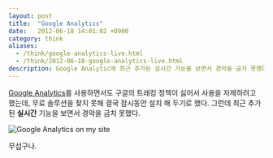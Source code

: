 ```yaml
---
layout: post
title:  "Google Analytics"
date:   2012-06-18 14:01:02 +0900
category: think
aliases:
  - /think/google-analytics-live.html
  - /think/2012-06-18-google-analytics-live.html
description: Google Analytic에 최근 추가된 실시간 기능을 보면서 경악을 금치 못했다.
---
```


[Google Analytics](https://analytics.google.com/)를 사용하면서도 구글의 트래킹 정책이 싫어서 사용을 자제하려고 했는데, 무료 솔루션을 찾지 못해 결국 잠시동안 설치 해 두기로 했다. 그런데 최근 추가된 **실시간** 기능을 보면서 경악을 금치 못했다.

![Google Analytics on my site](https://cdn.si.mpli.st/2012-06-18-google-analytics.png)

무섭구나.
